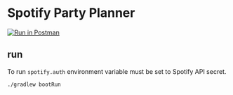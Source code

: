 # Spotify Party Planner
[![Run in Postman](https://run.pstmn.io/button.svg)](https://app.getpostman.com/run-collection/aeca5fa20835b080c838#?env%5Bjrie.eu%5D=W3sia2V5IjoiSE9TVCIsInZhbHVlIjoianJpZS5ldSIsImVuYWJsZWQiOnRydWV9XQ==)

## run
To run `spotify.auth` environment variable must be set to Spotify API secret.
```
./gradlew bootRun
```